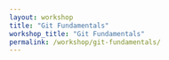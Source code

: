 ```yaml
---
layout: workshop
title: "Git Fundamentals"
workshop_title: "Git Fundamentals"
permalink: /workshop/git-fundamentals/
---
```

